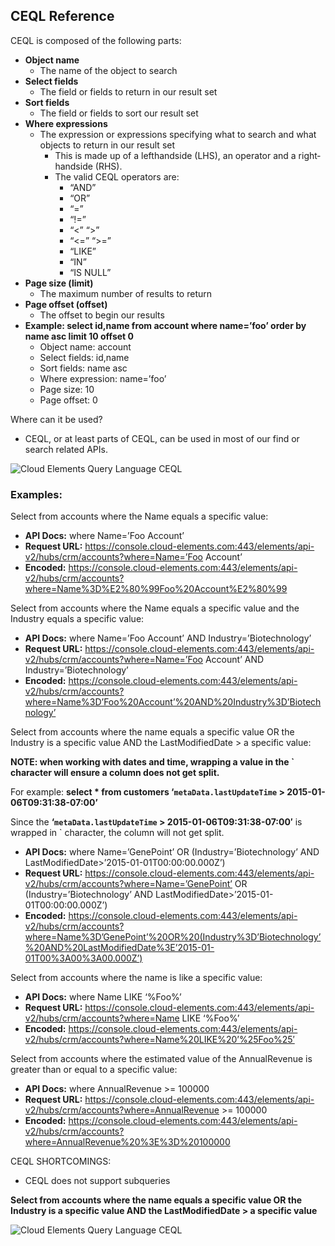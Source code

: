 ## CEQL Reference

CEQL is composed of the following parts:

* __Object name__
  * The name of the object to search
* __Select fields__
  * The field or fields to return in our result set
* __Sort fields__
  * The field or fields to sort our result set
* __Where expressions__
  * The expression or expressions specifying what to search and what objects to return in our result set
    * This is made up of a left­hand­side (LHS), an operator and a right­hand­side (RHS).
    * The valid CEQL operators are:
      * “AND”
      * “OR”
      * “=”
      * “!=”
      * “<” “>”
      * “<=” “>=”
      * “LIKE”
      * “IN”
      * “IS NULL”
* __Page size (limit)__
  * The maximum number of results to return
* __Page offset (offset)__
  * The offset to begin our results
* __Example: select id,name from account where name=’foo’ order by name asc limit 10 offset 0__
  * Object name: account
  * Select fields: id,name
  * Sort fields: name asc
  * Where expression: name=’foo’
  * Page size: 10
  * Page offset: 0

Where can it be used?

  * CEQL, or at least parts of CEQL, can be used in most of our find or search related APIs.

![Cloud Elements Query Language CEQL](/assets/img/ceql-description.png)

### Examples:

Select from accounts where the Name equals a specific value:

* __API Docs:__ where Name=’Foo Account’
* __Request URL:__ https://console.cloud-elements.com:443/elements/api-v2/hubs/crm/accounts?where=Name=’Foo Account’
* __Encoded:__ https://console.cloud-elements.com:443/elements/api-v2/hubs/crm/accounts?where=Name%3D%E2%80%99Foo%20Account%E2%80%99

Select from accounts where the Name equals a specific value and the Industry equals a specific value:

* __API Docs:__ where Name=’Foo Account’ AND Industry=’Biotechnology’
* __Request URL:__ https://console.cloud-elements.com:443/elements/api-v2/hubs/crm/accounts?where=Name=’Foo Account’ AND Industry=’Biotechnology’
* __Encoded:__ https://console.cloud-elements.com:443/elements/api-v2/hubs/crm/accounts?where=Name%3D’Foo%20Account’%20AND%20Industry%3D’Biotechnology’

Select from accounts where the name equals a specific value OR the Industry is a specific value AND the LastModifiedDate > a specific value:

__NOTE: when working with dates and time, wrapping a value in the ` character will ensure a column does not get split.__

For example:  __select * from customers ‘`metaData.lastUpdateTime` > 2015-01-06T09:31:38-07:00’__

Since the __‘`metaData.lastUpdateTime` > 2015-01-06T09:31:38-07:00′__  is wrapped in \` character, the column will not get split.

* __API Docs:__ where Name=’GenePoint’ OR (Industry=’Biotechnology’ AND LastModifiedDate>’2015-01-01T00:00:00.000Z’)
* __Request URL:__ https://console.cloud-elements.com:443/elements/api-v2/hubs/crm/accounts?where=Name=’GenePoint’ OR (Industry=’Biotechnology’ AND LastModifiedDate>’2015-01-01T00:00:00.000Z’)
* __Encoded:__ https://console.cloud-elements.com:443/elements/api-v2/hubs/crm/accounts?where=Name%3D’GenePoint’%20OR%20(Industry%3D’Biotechnology’%20AND%20LastModifiedDate%3E’2015-01-01T00%3A00%3A00.000Z’)

Select from accounts where the name is like a specific value:

* __API Docs:__ where Name LIKE ‘%Foo%’
* __Request URL:__ https://console.cloud-elements.com:443/elements/api-v2/hubs/crm/accounts?where=Name LIKE ‘%Foo%’
* __Encoded:__ https://console.cloud-elements.com:443/elements/api-v2/hubs/crm/accounts?where=Name%20LIKE%20’%25Foo%25′

Select from accounts where the estimated value of the AnnualRevenue is greater than or equal to a specific value:

* __API Docs:__ where AnnualRevenue >= 100000
* __Request URL:__ https://console.cloud-elements.com:443/elements/api-v2/hubs/crm/accounts?where=AnnualRevenue >= 100000
* __Encoded:__ https://console.cloud-elements.com:443/elements/api-v2/hubs/crm/accounts?where=AnnualRevenue%20%3E%3D%20100000

CEQL SHORTCOMINGS:

* CEQL does not support sub­queries

__Select from accounts where the name equals a specific value OR the Industry is a specific value AND the LastModifiedDate > a specific value__

![Cloud Elements Query Language CEQL](/assets/img/ceql-example.png)
